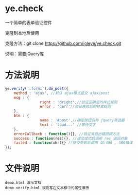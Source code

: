 ye.check
========

一个简单的表单验证控件

克隆到本地后使用


克隆方法：git clone https://github.com/joleye/ye.check.git


说明：需要jQuery库

方法说明
===
```js
ye.verify('.form1').do_post({
	method : 'ajax', //默认 ajax模式提交 ajax/post
	msg : {
				right : 'dright',//验证正确后的样式规则
				error : 'derr'//验证失败后的样式规则
	},
	btn : {
				name : '#post',//确定按钮名称 jquery筛选器
				text : 'load...' //等待文字
	},
	errorCallback : function(){}, //验证消息出错回调方法
	success : function(res){}, //提交成功后调用 res 返回对象
	failed : function(xhr){} //提交失败后调用 如:400 , 500错误
});
```

文件说明
==
```
demo.html 演示文档
demo-verify.html 规则写在文本框中的属性演示 
```

